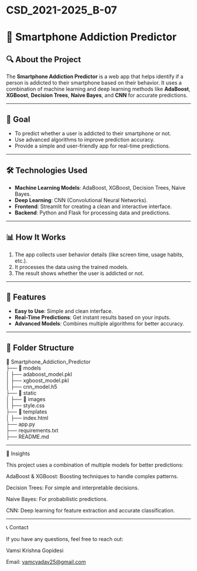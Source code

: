 # CSD_2021-2025_B-07
# 📱 Smartphone Addiction Predictor  

## 🔍 About the Project  
The **Smartphone Addiction Predictor** is a web app that helps identify if a person is addicted to their smartphone based on their behavior. It uses a combination of machine learning and deep learning methods like **AdaBoost**, **XGBoost**, **Decision Trees**, **Naive Bayes**, and **CNN** for accurate predictions.  

---

## 🎯 Goal  
- To predict whether a user is addicted to their smartphone or not.  
- Use advanced algorithms to improve prediction accuracy.  
- Provide a simple and user-friendly app for real-time predictions.  

---

## 🛠️ Technologies Used  
- **Machine Learning Models**: AdaBoost, XGBoost, Decision Trees, Naive Bayes.  
- **Deep Learning**: CNN (Convolutional Neural Networks).  
- **Frontend**: Streamlit for creating a clean and interactive interface.  
- **Backend**: Python and Flask for processing data and predictions.  

---

## 📊 How It Works  
1. The app collects user behavior details (like screen time, usage habits, etc.).  
2. It processes the data using the trained models.  
3. The result shows whether the user is addicted or not.  

---

## 🚀 Features  
- **Easy to Use**: Simple and clean interface.  
- **Real-Time Predictions**: Get instant results based on your inputs.  
- **Advanced Models**: Combines multiple algorithms for better accuracy.  

---

## 📂 Folder Structure  

📁 Smartphone_Addiction_Predictor  
├── 📁 models  
│   ├── adaboost_model.pkl  
│   ├── xgboost_model.pkl  
│   ├── cnn_model.h5  
├── 📁 static  
│   ├── 📁 images  
│   ├── style.css  
├── 📁 templates  
│   ├── index.html  
├── app.py  
├── requirements.txt  
├── README.md

---
🧠 Insights

This project uses a combination of multiple models for better predictions:

AdaBoost & XGBoost: Boosting techniques to handle complex patterns.

Decision Trees: For simple and interpretable decisions.

Naive Bayes: For probabilistic predictions.

CNN: Deep learning for feature extraction and accurate classification.



---

📞 Contact

If you have any questions, feel free to reach out:

Vamsi Krishna Gopidesi

Email: vamcyadav25@gmail.com
